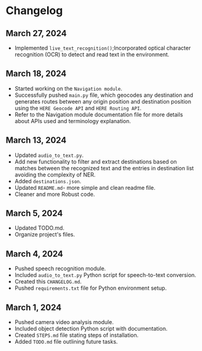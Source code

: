 # Changelog

## March 27, 2024
- Implemented `live_text_recognition()`;Incorporated optical character recognition (OCR) to detect and read text in the environment.

## March 18, 2024
- Started working on the `Navigation module`.
- Successfully pushed `main.py` file, which geocodes any destination and generates routes between any origin position and destination position using the `HERE Geocode API` and `HERE Routing API`.
- Refer to the Navigation module documentation file for more details about APIs used and terminology explanation.

## March 13, 2024
- Updated `audio_to_text.py`.
- Add new functionality to filter and extract destinations based on matches between the recognized text and the entries in destination list avoiding the complexity of NER.
- Added `destinations.json`.
- Updated `README.md`- more simple and clean readme file.
- Cleaner and more Robust code.

## March 5, 2024
- Updated TODO.md.
- Organize project's files.


## March 4, 2024
- Pushed speech recognition module.
- Included `audio_to_text.py` Python script for speech-to-text conversion.
- Created this `CHANGELOG.md`.
- Pushed `requirements.txt` file for Python environment setup.

## March 1, 2024
- Pushed camera video analysis module.
- Included object detection Python script with documentation.
- Created `STEPS.md` file stating steps of installation.
- Added `TODO.md` file outlining future tasks.

